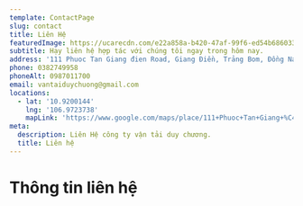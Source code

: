 ```yaml
---
template: ContactPage
slug: contact
title: Liên Hệ
featuredImage: https://ucarecdn.com/e22a858a-b420-47af-99f6-ed54b6860333/
subtitle: Hạy liên hệ hợp tác với chúng tôi ngay trong hôm nay.
address: '111 Phuoc Tan Giang đien Road, Giang Điền, Trảng Bom, Đồng Nai'
phone: 0382749958
phoneAlt: 0987011700
email: vantaiduychuong@gmail.com
locations:
  - lat: '10.9200144'
    lng: '106.9723738'
    mapLink: 'https://www.google.com/maps/place/111+Phuoc+Tan+Giang+%C4%91ien+Road,+Giang+%C4%90i%E1%BB%81n,+Tr%E1%BA%A3ng+Bom,+%C4%90%E1%BB%93ng+Nai,+Vietnam/@10.9200144,106.9723738,18.19z/data=!4m13!1m7!3m6!1s0x3174e110c42e43a9:0xc847b8278a7b98ca!2zMTExIFBodW9jIFRhbiBHaWFuZyDEkWllbiBSb2FkLCBHaWFuZyDEkGnhu4FuLCBUcuG6o25nIEJvbSwgxJDhu5NuZyBOYWksIFZpZXRuYW0!3b1!8m2!3d10.92005!4d106.9731622!3m4!1s0x3174e110c42e43a9:0xc847b8278a7b98ca!8m2!3d10.92005!4d106.9731622'
meta:
  description: Liên Hệ công ty vận tải duy chương.
  title: Liên hệ
---
```


# Thông tin liên hệ
